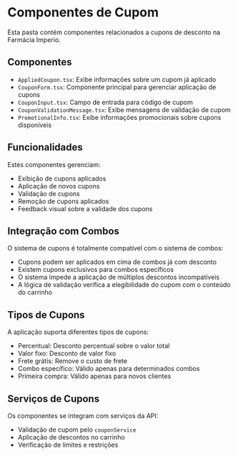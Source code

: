 
# Componentes de Cupom

Esta pasta contém componentes relacionados a cupons de desconto na Farmácia Imperio.

## Componentes

- `AppliedCoupon.tsx`: Exibe informações sobre um cupom já aplicado
- `CouponForm.tsx`: Componente principal para gerenciar aplicação de cupons
- `CouponInput.tsx`: Campo de entrada para código de cupom
- `CouponValidationMessage.tsx`: Exibe mensagens de validação de cupom
- `PromotionalInfo.tsx`: Exibe informações promocionais sobre cupons disponíveis

## Funcionalidades

Estes componentes gerenciam:
- Exibição de cupons aplicados
- Aplicação de novos cupons
- Validação de cupons
- Remoção de cupons aplicados
- Feedback visual sobre a validade dos cupons

## Integração com Combos

O sistema de cupons é totalmente compatível com o sistema de combos:
- Cupons podem ser aplicados em cima de combos já com desconto
- Existem cupons exclusivos para combos específicos
- O sistema impede a aplicação de múltiplos descontos incompatíveis
- A lógica de validação verifica a elegibilidade do cupom com o conteúdo do carrinho

## Tipos de Cupons

A aplicação suporta diferentes tipos de cupons:
- Percentual: Desconto percentual sobre o valor total
- Valor fixo: Desconto de valor fixo
- Frete grátis: Remove o custo de frete
- Combo específico: Válido apenas para determinados combos
- Primeira compra: Válido apenas para novos clientes

## Serviços de Cupons

Os componentes se integram com serviços da API:
- Validação de cupom pelo `couponService`
- Aplicação de descontos no carrinho
- Verificação de limites e restrições
